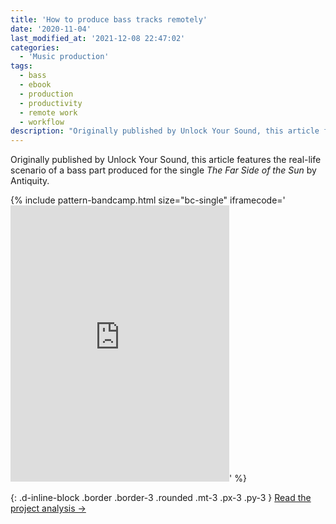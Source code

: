 ```yaml
---
title: 'How to produce bass tracks remotely'
date: '2020-11-04'
last_modified_at: '2021-12-08 22:47:02'
categories:
  - 'Music production'
tags:
  - bass
  - ebook
  - production
  - productivity
  - remote work
  - workflow
description: "Originally published by Unlock Your Sound, this article features the real-life scenario of a bass part produced for the single ‘The Far Side of the Sun’ by Antiquity."
---
```

Originally published by Unlock Your Sound, this article features the real-life scenario of a bass part produced for the single _The Far Side of the Sun_ by Antiquity.

{% include pattern-bandcamp.html size="bc-single" iframecode='<iframe style="border: 0; width: 350px; height: 442px;" src="https://bandcamp.com/EmbeddedPlayer/track=2478609134/size=large/bgcol=ffffff/linkcol=333333/tracklist=false/transparent=true/" seamless><a href="https://sessions.antiquity-music.com/track/the-far-side-of-the-sun">The Far Side Of The Sun by Antiquity</a></iframe>' %}

{: .d-inline-block .border .border-3 .rounded .mt-3 .px-3 .py-3 }
[Read the project analysis →](/work/music-production/producing-bass-remotely/)